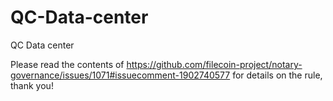 # QC-Data-center
QC Data center

Please read the contents of https://github.com/filecoin-project/notary-governance/issues/1071#issuecomment-1902740577 for details on the rule, thank you!

